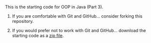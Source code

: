 This is the starting code for OOP in Java (Part 3).

  1. If you are comfortable with Git and GitHub... consider forking this
     repository.

  2. If you would prefer not to work with Git and GitHub... download the
     starting code as a
     [zip file](https://github.com/Old-Dominion-Univ-CS-Dept/2025-Summer-CS330-Java-Inventory-OOP-3/archive/refs/heads/main.zip).

